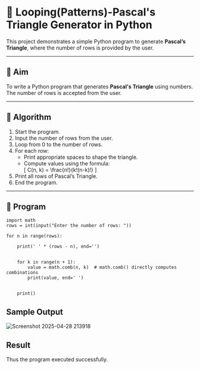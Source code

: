 # 🔺 Looping(Patterns)-Pascal's Triangle Generator in Python

This project demonstrates a simple Python program to generate **Pascal’s Triangle**, where the number of rows is provided by the user.

---

## 🎯 Aim

To write a Python program that generates **Pascal's Triangle** using numbers. The number of rows is accepted from the user.

---

## 🧠 Algorithm

1. Start the program.
2. Input the number of rows from the user.
3. Loop from 0 to the number of rows.
4. For each row:
   - Print appropriate spaces to shape the triangle.
   - Compute values using the formula:  
     \[
     C(n, k) = \frac{n!}{k!(n-k)!}
     \]
5. Print all rows of Pascal’s Triangle.
6. End the program.

---

## 🧪 Program
```
import math
rows = int(input("Enter the number of rows: "))

for n in range(rows):
    
    print(' ' * (rows - n), end='')

    
    for k in range(n + 1):
        value = math.comb(n, k)  # math.comb() directly computes combinations
        print(value, end=' ')
    
    
    print()

```

## Sample Output

![Screenshot 2025-04-28 213918](https://github.com/user-attachments/assets/d9cd6876-547c-4e36-8123-009957d1464e)

## Result

Thus the program executed successfully.


